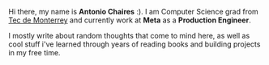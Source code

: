 Hi there, my name is **Antonio Chaires** :). I am Computer Science grad from [Tec de Monterrey](https://tec.mx/es) and currently work at **Meta** as a **Production Engineer**.

I mostly write about random thoughts that come to mind here, as well as cool stuff i've learned through years of reading books and building projects in my free time.
